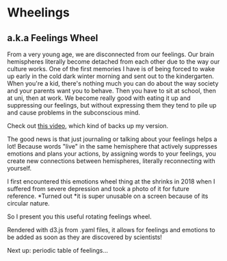 # Wheelings

## a.k.a Feelings Wheel

From a very young age, we are disconnected from our feelings. Our brain hemispheres literally become detached from each other due to the way our culture works. One of the first memories I have is of being forced to wake up early in the cold dark winter morning and sent out to the kindergarten. When you're a kid, there's nothing much you can do about the way society and your parents want you to behave. Then you have to sit at school, then at uni, then at work. We become really good with eating it up and suppressing our feelings, but without expressing them they tend to pile up and cause problems in the subconscious mind.

Check out [this video](https://youtu.be/aEGukyCsHMg), which kind of backs up my version.

The good news is that just journaling or talking about your feelings helps a lot! Because words "live" in the same hemisphere that actively suppresses emotions and plans your actions, by assigning words to your feelings, you create new connections between hemispheres, literally reconnecting with yourself.

I first encountered this emotions wheel thing at the shrinks in 2018 when I suffered from severe depression and took a photo of it for future reference. *Turned out *it is super unusable on a screen because of its circular nature.

So I present you this useful rotating feelings wheel.

Rendered with d3.js from .yaml files, it allows for feelings and emotions to be added as soon as they are discovered by scientists!

Next up: periodic table of feelings...
